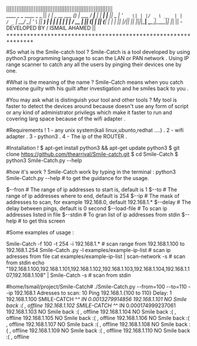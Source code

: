 ||||||||||||||||||||||||||||||||||||||||||||||||||||||||||||||                                                 
 ____            _ _             ____      _       _        ||
/ ___| _ __ ___ (_) | ___       / ___|__ _| |_ ___| |__     ||
\___ \| '_ ` _ \| | |/ _ \ __  | |   / _` | __/ __| '_ \    ||
 ___) | | | | | | | |  __/ __  | |__| (_| | || (__| | | |   ||
|____/|_| |_| |_|_|_|\___|      \____\__,_|\__\___|_| |_|   ||
 -DEVELOPED BY / ISMAIL AHAMED                              ||
++++++++++++++++++++++++++++++++++++++++++++++++++++++++++++++





#So what is the Smile-catch tool ?
Smile-Catch is a tool developed by using python3 programming language to scan the LAN or PAN network . Using IP range scanner to catch any all the users by pinging their devices one by one.



#What is the meaning of the name ? 
Smile-Catch means when you catch someone guilty with his guilt after investigation and he smiles back to you .



#You may ask what is distinguish your tool and other tools ?
My tool is faster to detect the devices around because doesn't use any form of script or any kind of administrator privilegs which make 
it faster to run and covering larg space because of the wifi adapter . 

#Requirements !
1 - any unix system(kali linux,ubunto,redhat ....) .
2 - wifi adapter . 
3 - python3 .
4 - The ip of the ROUTER .



#Installation !
$ apt-get install python3 && apt-get update python3 
$ git clone https://github.com/thearrival/Smile-catch.git
$ cd Smile-Catch
$ python3 Smile-Catch.py --help


#how it's work ?
Smile-Catch work by typing in the terminal :
python3 Smile-Catch.py --help   # to get the guidance for the usage.

$--fron       # The range of ip addresses to start is, default is 1 
$--to         # The range of ip addresses where to end, default is 254
$--ip         # The mask of addresses to scan, for example 192.168.0, default 192.168.1.*
$--delay      # The delay between pings, default is 0 second 
$--load-file  # To scan ip addresses listed in file
$--stdin      # To gran list of ip addresses from stdin 
$--help       # to get this screen 


#Some examples of usage :

Smile-Catch  -f 100 -t 254 -i 192.168.1.* # scan range from 192.168.1.100 to 192.168.1.254
 Smile-Catch .py -l examples/example-ip-list # scan ip adresses from file
 cat examples/example-ip-list | scan-network -s # scan from stdin
 echo "192.168.1.100,192.168.1.101,192.168.1.102,192.168.1.103,192.168.1.104,192.168.1.107,192.168.1.108" | Smile-Catch  -s # scan from stdin

#home/Ismail/project/Smile-Catch# ./Smile-Catch.py --from=100 --to=110 --ip 192.168.1
Adresses to scan: 10
Ping 192.168.1.{100 to 110}
Delay: 1
192.168.1.100 SMILE-CATCH ^_^ IN 0.0013279914856
192.168.1.101 NO Smile back :( , offline
192.168.1.102 SMILE-CATCH ^_^ IN 0.000174999237061
192.168.1.103 NO Smile back :( , offline
192.168.1.104 NO Smile back :( , offline
192.168.1.105 NO Smile back :( , offline
192.168.1.106 NO Smile back :( , offline
192.168.1.107 NO Smile back :( , offline
192.168.1.108 NO Smile back :( , offline
192.168.1.109 NO Smile back :( , offline
192.168.1.110 NO Smile back :( , offline
